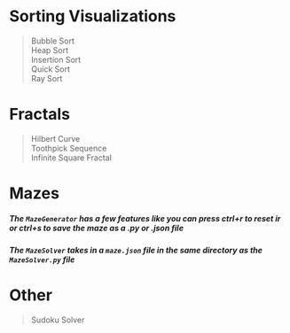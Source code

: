 # Sorting Visualizations

> Bubble Sort  
> Heap Sort  
> Insertion Sort  
> Quick Sort  
> Ray Sort  

# Fractals
> Hilbert Curve  
> Toothpick Sequence  
> Infinite Square Fractal

# Mazes

##### The `MazeGenerator` has a few features like you can press ctrl+r to reset ir or ctrl+s to save the maze as a .py or .json file
##### The `MazeSolver` takes in a `maze.json` file in the same directory as the `MazeSolver.py` file 

# Other
> Sudoku Solver
> 